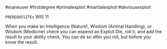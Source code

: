 #maneuver #firstdegree #primalexploit #martialexploit #deviousexploit 

`PREREQUISITEs`
WIS 11

When you make an Intelligence (Nature), Wisdom (Animal Handling), or Wisdom (Medicine) check you can expend an Exploit Die, roll it, and add the result to your ability check. You can do so after you roll, but before you know the result.